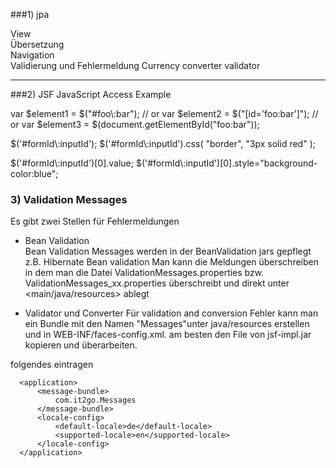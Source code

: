 ###1) jpa

View \
Übersetzung\
Navigation\
Validierung und Fehlermeldung 
Currency converter validator


---------------------------------------------
###2) JSF JavaScript Access Example

var $element1 = $("#foo\\:bar");
// or
var $element2 = $("[id='foo:bar']");
// or
var $element3 = $(document.getElementById("foo:bar"));




$('#formId\\:inputId');
$('#formId\\:inputId').css( "border", "3px solid red" );

$('#formId\\:inputId')[0].value;
$('#formId\\:inputId')[0].style="background-color:blue";

### 3) Validation Messages

Es gibt zwei Stellen für Fehlermeldungen
- Bean Validation \
Bean Validation Messages werden in der BeanValidation jars gepflegt z.B. Hibernate Bean validation
Man kann die Meldungen überschreiben in dem man die Datei
ValidationMessages.properties bzw. ValidationMessages_xx.properties
überschreibt und direkt unter <main/java/resources> ablegt

- Validator und Converter 
Für validation and conversion Fehler kann man ein Bundle mit den Namen "Messages"unter java/resources erstellen und in 
WEB-INF/faces-config.xml. am besten den File von jsf-impl.jar kopieren und überarbeiten.

folgendes eintragen
  
      <application>
          <message-bundle>
              com.it2go.Messages
          </message-bundle>
          <locale-config>
              <default-locale>de</default-locale>
              <supported-locale>en</supported-locale>
          </locale-config>
      </application>
      
      
                      